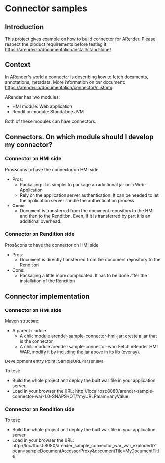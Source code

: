 # Connector samples

## Introduction

This project gives example on how to build connector for ARender. Please respect the product requirements before testing
it: https://arender.io/documentation/install/standalone/

## Context

In ARender's world a connector is describing how to fetch documents, annotations, metadata. More information on our
document: https://arender.io/documentation/connector/custom/.

ARender has two modules:

* HMI module: Web application
* Rendition module: Standalone JVM

Both of these modules can have connectors.

## Connectors. On which module should I develop my connector?

### Connector on HMI side

Pros&cons to have the connector on HMI side:

* Pros:
    * Packaging: it is simpler to package an additional jar on a Web-Application
    * Rely on the application server authentication: It can be needed to let the application server handle the
      authentication process
* Cons:
    * Document is transferred from the document repository to the HMI and then to the Rendition. Even, if it is
      transferred by part it is an additional overhead.

### Connector on Rendition side

Pros&cons to have the connector on HMI side:

* Pros:
    * Document is directly transferred from the document repository to the Rendition
* Cons:
    * Packaging a little more complicated: It has to be done after the installation of the Rendition

## Connector implementation

### Connector on HMI side

Maven structure:

* A parent module
    * A child module arender-sample-connector-hmi-jar: create a jar that is the connector,
    * A child module arender-sample-connector-war: Fetch ARender HMI WAR, modify it by including the jar above in its
      lib (overlay).

Development entry Point: SampleURLParser.java

To test:

* Build the whole project and deploy the built war file in your application server,
* Load in your browser the URL: http://localhost:8080/arender-sample-connector-war-1.0-SNAPSHOT/?myURLParam=anyValue

### Connector on Rendition side

To test:

* Build the whole project and deploy the built war file in your application server
* Load in your browser the
  URL: http://localhost:8080/arender_sample_connector_war_war_exploded/?bean=sampleDocumentAccessorProxy&documentTile=MyDocumentTitle
  
